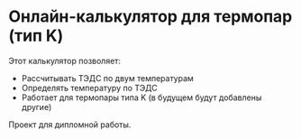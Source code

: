 # Онлайн-калькулятор для термопар (тип K)

Этот калькулятор позволяет:
- Рассчитывать ТЭДС по двум температурам
- Определять температуру по ТЭДС
- Работает для термопары типа K (в будущем будут добавлены другие)

Проект для дипломной работы.
